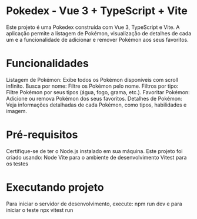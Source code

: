 # Pokedex - Vue 3 + TypeScript + Vite


Este projeto é uma Pokedex construída com Vue 3, TypeScript e Vite. A aplicação permite a listagem de Pokémon, visualização de detalhes de cada um e a funcionalidade de adicionar e remover Pokémon aos seus favoritos.

# Funcionalidades
Listagem de Pokémon: Exibe todos os Pokémon disponíveis com scroll infinito.
Busca por nome: Filtre os Pokémon pelo nome.
Filtros por tipo: Filtre Pokémon por seus tipos (água, fogo, grama, etc.).
Favoritar Pokémon: Adicione ou remova Pokémon dos seus favoritos.
Detalhes de Pokémon: Veja informações detalhadas de cada Pokémon, como tipos, habilidades e imagem.

# Pré-requisitos
Certifique-se de ter o Node.js instalado em sua máquina. Este projeto foi criado usando:
Node
Vite para o ambiente de desenvolvimento
Vitest para os testes

# Executando projeto
Para iniciar o servidor de desenvolvimento, execute: npm run dev e para iniciar o teste npx vitest run